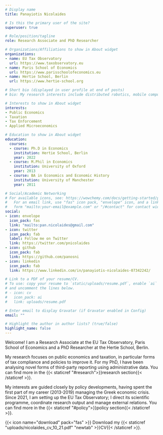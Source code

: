 ```yaml
---
# Display name
title: Panayiotis Nicolaides

# Is this the primary user of the site?
superuser: true

# Role/position/tagline
role: Research Associate and PhD Researcher

# Organizations/Affiliations to show in About widget
organizations:
- name: EU Tax Observatory
  url: https://www.taxobservatory.eu
- name: Paris School of Economics
  url: https://www.parisschoolofeconomics.eu
- name: Hertie School, Berlin
  url: https://www.hertie-school.org

# Short bio (displayed in user profile at end of posts)
# bio: My research interests include distributed robotics, mobile computing and programmable matter.

# Interests to show in About widget
interests:
- Public Economics
- Taxation
- Tax Enforcement
- Applied Microeconomics

# Education to show in About widget
education:
  courses:
  - course: Ph.D in Economics
    institution: Hertie School, Berlin
    year: 2022
  - course: M.Phil in Economics
    institution: University of Oxford
    year: 2013
  - course: BA in Economics and Economic History
    institution: University of Manchester
    year: 2011

# Social/Academic Networking
# For available icons, see: https://wowchemy.com/docs/getting-started/page-builder/#icons
#   For an email link, use "fas" icon pack, "envelope" icon, and a link in the
#   form "mailto:your-email@example.com" or "/#contact" for contact widget.
social:
- icon: envelope
  icon_pack: fas
  link: "mailto:pan.nicolaides@gmail.com"
- icon: twitter
  icon_pack: fab
  label: Follow me on Twitter
  link: https://twitter.com/pnicolaides
- icon: github
  icon_pack: fab
  link: https://github.com/panosni
- icon: linkedin
  icon_pack: fab
  link: https://www.linkedin.com/in/panayiotis-nicolaides-07342242/

# Link to a PDF of your resume/CV.
# To use: copy your resume to `static/uploads/resume.pdf`, enable `ai` icons in `params.toml`, 
# and uncomment the lines below.
# - icon: cv
#   icon_pack: ai
#   link: uploads/resume.pdf

# Enter email to display Gravatar (if Gravatar enabled in Config)
email: ""

# Highlight the author in author lists? (true/false)
highlight_name: false
---
```


Welcome! I am a Research Associate at the EU Tax Observatory, Paris School of Economics and a PhD Researcher at the Hertie School, Berlin. 

My research focuses on public economics and taxation, in particular forms of tax compliance and policies to improve it. For my PhD, I have been analysing novel forms of third-party reporting using administrative data. You can find more in the {{< staticref "#research">}}research section{{< /staticref >}}.

My interests are guided closely by policy developments, having spent the first part of my career (2013-2019) managing the Greek economic crisis. Since 2021, I am setting up the EU Tax Observatory; I direct its scientific programme, coordinate research output and manage external relations. You can find more in the {{< staticref "#policy">}}policy section{{< /staticref >}}. 

{{< icon name="download" pack="fas" >}} Download my {{< staticref "uploads/nicolaides_cv_10_21.pdf" "newtab" >}}CV{{< /staticref >}}.
